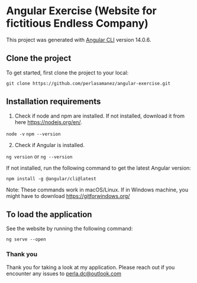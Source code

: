 # Angular Exercise (Website for fictitious Endless Company)

This project was generated with [Angular CLI](https://github.com/angular/angular-cli) version 14.0.6.

## Clone the project

To get started, first clone the project to your local:

`git clone https://github.com/perlasamanez/angular-exercise.git`

## Installation requirements

1. Check if node and npm are installed. If not installed, download it from here https://nodejs.org/en/.

`node -v`
`npm --version`

2. Check if Angular is installed.

`ng version` or `ng --version`

If not installed, run the following command to get the latest Angular version:

`npm install -g @angular/cli@latest`

Note: These commands work in macOS/Linux. If in Windows machine, you might have to download https://gitforwindows.org/  

## To load the application

See the website by running the following command:

`ng serve --open`  

### Thank you

Thank you for taking a look at my application. Please reach out if you encounter any issues to perla.dc@outlook.com